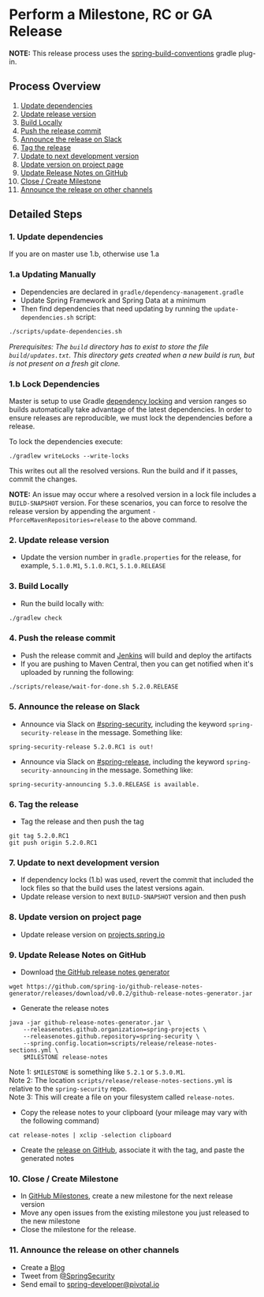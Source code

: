 # Perform a Milestone, RC or GA Release

**NOTE:** This release process uses the [spring-build-conventions](https://github.com/spring-gradle-plugins/spring-build-conventions) gradle plug-in. 

## Process Overview

1. [Update dependencies](#1-update-dependencies)
2. [Update release version](#2-update-release-version)
3. [Build Locally](#3-build-locally)
4. [Push the release commit](#4-push-the-release-commit)
5. [Announce the release on Slack](#5-announce-the-release-on-slack)
6. [Tag the release](#6-tag-the-release)
7. [Update to next development version](#7-update-to-next-development-version)
8. [Update version on project page](#8-update-version-on-project-page)
9. [Update Release Notes on GitHub](#9-update-release-notes-on-github)
10. [Close / Create Milestone](#10-close--create-milestone)
11. [Announce the release on other channels](#11-announce-the-release-on-other-channels)


## Detailed Steps

### 1. Update dependencies

If you are on master use 1.b, otherwise use 1.a

### 1.a Updating Manually

- Dependencies are declared in `gradle/dependency-management.gradle`
- Update Spring Framework and Spring Data at a minimum
- Then find dependencies that need updating by running the `update-dependencies.sh` script:
```bash
./scripts/update-dependencies.sh
```
_Prerequisites: The `build` directory has to exist to store the file `build/updates.txt`. This directory gets created when a new build is run, but is not present on a fresh git clone._

### 1.b Lock Dependencies

Master is setup to use Gradle [dependency locking](https://docs.gradle.org/current/userguide/dependency_locking.html) and version ranges so builds automatically take advantage of the latest dependencies. In order to ensure releases are reproducible, we must lock the dependencies before a release.

To lock the dependencies execute:

```
./gradlew writeLocks --write-locks
```

This writes out all the resolved versions. Run the build and if it passes, commit the changes.

**NOTE:** An issue may occur where a resolved version in a lock file includes a `BUILD-SNAPSHOT` version. For these scenarios, you can force to resolve the release version by appending the argument `-PforceMavenRepositories=release` to the above command.

### 2. Update release version
 
- Update the version number in `gradle.properties` for the release, for example, `5.1.0.M1`, `5.1.0.RC1`, `5.1.0.RELEASE` 

### 3. Build Locally

- Run the build locally with:
```bash
./gradlew check
```

### 4. Push the release commit
 
- Push the release commit and [Jenkins](https://jenkins.spring.io/job/spring-security/) will build and deploy the artifacts
- If you are pushing to Maven Central, then you can get notified when it's uploaded by running the following:
```bash
./scripts/release/wait-for-done.sh 5.2.0.RELEASE
```

### 5. Announce the release on Slack

- Announce via Slack on [#spring-security](https://pivotal.slack.com/messages/spring-security), including the keyword `spring-security-release` in the message. Something like:
```
spring-security-release 5.2.0.RC1 is out!
```

- Announce via Slack on [#spring-release](https://pivotal.slack.com/messages/spring-release), including the keyword `spring-security-announcing` in the message. Something like:
```
spring-security-announcing 5.3.0.RELEASE is available.
```

### 6. Tag the release

- Tag the release and then push the tag
```
git tag 5.2.0.RC1
git push origin 5.2.0.RC1
```

### 7. Update to next development version
 
- If dependency locks (1.b) was used, revert the commit that included the lock files so that the build uses the latest versions again.
- Update release version to next `BUILD-SNAPSHOT` version and then push

### 8. Update version on project page

- Update release version on [projects.spring.io](https://spring.io/admin/projects/spring-security)

### 9. Update Release Notes on GitHub

- Download [the GitHub release notes generator](https://github.com/spring-io/github-release-notes-generator/releases/latest)
```
wget https://github.com/spring-io/github-release-notes-generator/releases/download/v0.0.2/github-release-notes-generator.jar
```

- Generate the release notes
```
java -jar github-release-notes-generator.jar \
    --releasenotes.github.organization=spring-projects \
    --releasenotes.github.repository=spring-security \
    --spring.config.location=scripts/release/release-notes-sections.yml \
    $MILESTONE release-notes
```
Note 1: `$MILESTONE` is something like `5.2.1` or `5.3.0.M1`.  
Note 2: The location `scripts/release/release-notes-sections.yml` is relative to the `spring-security` repo.  
Note 3: This will create a file on your filesystem called `release-notes`.  

- Copy the release notes to your clipboard (your mileage may vary with the following command)
```
cat release-notes | xclip -selection clipboard
```

- Create the [release on GitHub](https://github.com/spring-projects/spring-security/releases), associate it with the tag, and paste the generated notes

### 10. Close / Create Milestone

- In [GitHub Milestones](https://github.com/spring-projects/spring-security/milestones), 
create a new milestone for the next release version
- Move any open issues from the existing milestone you just released to the new milestone
- Close the milestone for the release.

### 11. Announce the release on other channels

- Create a [Blog](https://spring.io/admin/blog)
- Tweet from [@SpringSecurity](https://twitter.com/springsecurity)
- Send email to spring-developer@pivotal.io
